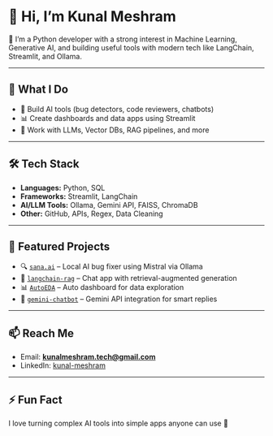 # 👋 Hi, I’m Kunal Meshram

🎯 I’m a Python developer with a strong interest in Machine Learning, Generative AI, and building useful tools with modern tech like LangChain, Streamlit, and Ollama.

---

## 🚀 What I Do

- 🧠 Build AI tools (bug detectors, code reviewers, chatbots)
- 📊 Create dashboards and data apps using Streamlit
- 🤖 Work with LLMs, Vector DBs, RAG pipelines, and more

---

## 🛠 Tech Stack

- **Languages:** Python, SQL  
- **Frameworks:** Streamlit, LangChain  
- **AI/LLM Tools:** Ollama, Gemini API, FAISS, ChromaDB  
- **Other:** GitHub, APIs, Regex, Data Cleaning

---

## 📌 Featured Projects

- 🔍 [`sana.ai`](https://github.com/kunal370/sana.ai) – Local AI bug fixer using Mistral via Ollama  
- 💬 [`langchain-rag`](https://github.com/kunal370/langchain-rag) – Chat app with retrieval-augmented generation  
- 📊 [`AutoEDA`](https://github.com/kunal370/AutoEDA) – Auto dashboard for data exploration  
- 🤖 [`gemini-chatbot`](https://github.com/kunal370/gemini-chatbot) – Gemini API integration for smart replies

---

## 📫 Reach Me

- Email: **kunalmeshram.tech@gmail.com**  
- LinkedIn: [kunal-meshram](https://www.linkedin.com/in/kunal-meshram-b472b71a3)

---

## ⚡ Fun Fact

I love turning complex AI tools into simple apps anyone can use 🚀

